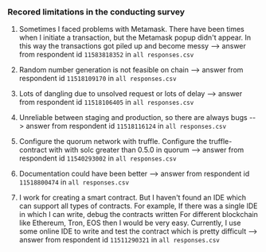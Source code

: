 ### Recored limitations in the conducting survey

1. Sometimes I faced problems with Metamask. There have been times when I initiate a transaction, but the Metamask popup didn't appear. In this way the transactions got piled up and become messy
--> answer from respondent id `11583818352` in `all responses.csv`


2. Random number generation is not feasible on chain
--> answer from respondent id `11518109170` in `all responses.csv`

3. Lots of dangling due to unsolved request or lots of delay
--> answer from respondent id `11518106405` in `all responses.csv`

4. Unreliable between staging and production, so there are always bugs
--> answer from respondent id `11518116124` in `all responses.csv`

5. Configure the quorum network with truffle. Configure the truffle-contract with with solc greater than 0.5.0 in quorum
--> answer from respondent id `11540293002` in `all responses.csv`

6. Documentation could have been better
--> answer from respondent id `11518800474` in `all responses.csv`

7. I work for creating a smart contract. But I haven't found an IDE which can support all types of contracts. For example, If there was a single IDE in which I can write, debug the contracts written For different blockchain like Ethereum, Tron, EOS then I would be very easy. Currently, I use some online IDE to write and test the contract which is pretty difficult
--> answer from respondent id `11511290321` in `all responses.csv`

